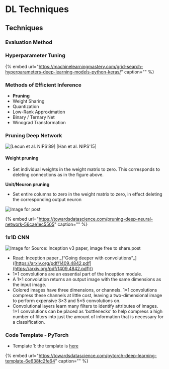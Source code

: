 # DL Techniques

## Techniques

### Evaluation Method

### Hyperparameter Tuning

{% embed url="https://machinelearningmastery.com/grid-search-hyperparameters-deep-learning-models-python-keras/" caption="" %}

### Methods of Efficient Inference

* **Pruning**
* Weight Sharing
* Quantization
* Low-Rank Approximation
* Binary / Ternary Net
* Winograd Transformation

### Pruning Deep Network

![\[Lecun et al. NIPS&#x2019;89\] \[Han et al. NIPS&#x2019;15\]](https://github.com/ykkimhgu/DLIP_doc/tree/3298e5d2a4b6369e5cef7973dd93eef44ca7addf/.gitbook/assets/image%20%2810%29.png)

#### Weight pruning

* Set individual weights in the weight matrix to zero. This corresponds to deleting connections as in the figure above.

**Unit/Neuron pruning**

* Set entire columns to zero in the weight matrix to zero, in effect deleting the corresponding output neuron

![Image for post](https://miro.medium.com/max/791/1*pQeZG3Dp91OZ8WWV-VJ9Mw.png)

{% embed url="https://towardsdatascience.com/pruning-deep-neural-network-56cae1ec5505" caption="" %}

### 1x1D CNN

![Image for Source: Inception v3 paper, image free to share.post](https://miro.medium.com/max/2521/1*whVu6bmbDi9HtPIjSYPoWg.png)

* Read: Inception paper   _\_\[_“Going deeper with convolutions”\_\]\([https://arxiv.org/pdf/1409.4842.pdf](https://arxiv.org/pdf/1409.4842.pdf)\)
* 1×1 convolutions are an essential part of the Inception module.
* A 1×1 convolution returns an output image with the same dimensions as the input image.
* Colored images have three dimensions, or channels. 1×1 convolutions compress these channels at little cost, leaving a two-dimensional image to perform expensive 3×3 and 5×5 convolutions on.
* Convolutional layers learn many filters to identify attributes of images. 1×1 convolutions can be placed as ‘bottlenecks’ to help compress a high number of filters into just the amount of information that is necessary for a classification.

### Code Template - PyTorch

* Template 1:  the template is [here](https://github.com/FrancescoSaverioZuppichini/PyTorch-Deep-Learning-Template/tree/master)

{% embed url="https://towardsdatascience.com/pytorch-deep-learning-template-6e638fc2fe64" caption="" %}

